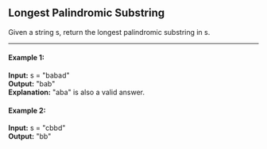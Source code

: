 ## Longest Palindromic Substring

Given a string s, return the longest palindromic substring in s.

---

#### Example 1:
**Input:** s = "babad"<br>
**Output:** "bab"<br>
**Explanation:** "aba" is also a valid answer.

#### Example 2:
**Input:** s = "cbbd"<br>
**Output:** "bb"
